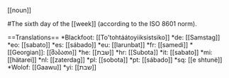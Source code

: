 [[noun]]

#The sixth day of the [[week]] (according to the ISO 8601 norm).

==Translations==
*Blackfoot: [[To'tohtáátoyiiksistsiko]]
*de: [[Samstag]]
*eo: [[sabato]]
*es: [[sábado]]
*eu: [[larunbat]]
*fr: [[samedi]]
*[[Georgian]]: [[შაბათი]]
*he: [[שבת]]
*hr: [[Subota]]
*it: [[sabato]]
*mi: [[hätarei]]
*nl: [[zaterdag]]
*pl: [[sobota]]
*pt: [[s&aacute;bado]]
*sq: [[e shtunë]]
*Wolof: [[Gaawu]]
*yi: [[שבת]]
